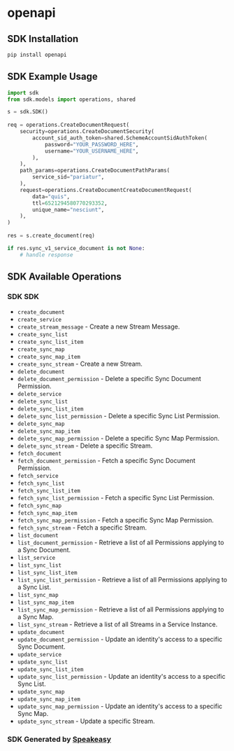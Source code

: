 # openapi

<!-- Start SDK Installation -->
## SDK Installation

```bash
pip install openapi
```
<!-- End SDK Installation -->

## SDK Example Usage
<!-- Start SDK Example Usage -->
```python
import sdk
from sdk.models import operations, shared

s = sdk.SDK()
    
req = operations.CreateDocumentRequest(
    security=operations.CreateDocumentSecurity(
        account_sid_auth_token=shared.SchemeAccountSidAuthToken(
            password="YOUR_PASSWORD_HERE",
            username="YOUR_USERNAME_HERE",
        ),
    ),
    path_params=operations.CreateDocumentPathParams(
        service_sid="pariatur",
    ),
    request=operations.CreateDocumentCreateDocumentRequest(
        data="quis",
        ttl=6521294580770293352,
        unique_name="nesciunt",
    ),
)
    
res = s.create_document(req)

if res.sync_v1_service_document is not None:
    # handle response
```
<!-- End SDK Example Usage -->

<!-- Start SDK Available Operations -->
## SDK Available Operations

### SDK SDK

* `create_document`
* `create_service`
* `create_stream_message` - Create a new Stream Message.
* `create_sync_list`
* `create_sync_list_item`
* `create_sync_map`
* `create_sync_map_item`
* `create_sync_stream` - Create a new Stream.
* `delete_document`
* `delete_document_permission` - Delete a specific Sync Document Permission.
* `delete_service`
* `delete_sync_list`
* `delete_sync_list_item`
* `delete_sync_list_permission` - Delete a specific Sync List Permission.
* `delete_sync_map`
* `delete_sync_map_item`
* `delete_sync_map_permission` - Delete a specific Sync Map Permission.
* `delete_sync_stream` - Delete a specific Stream.
* `fetch_document`
* `fetch_document_permission` - Fetch a specific Sync Document Permission.
* `fetch_service`
* `fetch_sync_list`
* `fetch_sync_list_item`
* `fetch_sync_list_permission` - Fetch a specific Sync List Permission.
* `fetch_sync_map`
* `fetch_sync_map_item`
* `fetch_sync_map_permission` - Fetch a specific Sync Map Permission.
* `fetch_sync_stream` - Fetch a specific Stream.
* `list_document`
* `list_document_permission` - Retrieve a list of all Permissions applying to a Sync Document.
* `list_service`
* `list_sync_list`
* `list_sync_list_item`
* `list_sync_list_permission` - Retrieve a list of all Permissions applying to a Sync List.
* `list_sync_map`
* `list_sync_map_item`
* `list_sync_map_permission` - Retrieve a list of all Permissions applying to a Sync Map.
* `list_sync_stream` - Retrieve a list of all Streams in a Service Instance.
* `update_document`
* `update_document_permission` - Update an identity's access to a specific Sync Document.
* `update_service`
* `update_sync_list`
* `update_sync_list_item`
* `update_sync_list_permission` - Update an identity's access to a specific Sync List.
* `update_sync_map`
* `update_sync_map_item`
* `update_sync_map_permission` - Update an identity's access to a specific Sync Map.
* `update_sync_stream` - Update a specific Stream.

<!-- End SDK Available Operations -->

### SDK Generated by [Speakeasy](https://docs.speakeasyapi.dev/docs/using-speakeasy/client-sdks)
